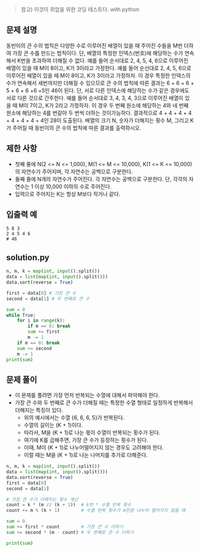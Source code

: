 > 참고) 이것이 취업을 위한 코딩 테스트다. with python

## 문제 설명
동빈이의 큰 수의 법칙은 다양한 수로 이루어진 배열이 있을 때 주어진 수들을 M번 더하여 가장 큰 수를 만드는 법칙이다.
단, 배열의 특정한 인덱스(번호)에 해당하는 수가 연속해서 K번을 초과하여 더해질 수 없다.
예를 들어 순서대로 2, 4, 5, 4, 6으로 이루어진 배열이 있을 때 M이 8이고, K가 3이라고 가정한다.
예를 들어 순선대로 2, 4, 5, 6으로 이루어진 배열이 있을 때 M이 8이고, K가 3이라고 가정하자.
이 경우 특정한 인덱스의 수가 연속해서 세번까지만 더해질 수 있으므로 큰 수의 법칙에 따른 결과는 6 + 6 + 6 + 5 + 6 + 6 +6 +5인 46이 된다.
단, 서로 다른 인덱스에 해당하는 수가 같은 경우에도 서로 다른 것으로 간주한다.
예를 들어 순서대로 3, 4, 3, 4, 3으로 이루어진 배열이 있을 때 M이 7이고, K가 2라고 가정하자.
이 경우 두 번째 원소에 해당하는 4와 네 번째 원소에 해당하는 4를 번갈아 두 번씩 더하는 것이가능하다.
결과적으로 4 + 4 + 4 + 4 + 4 + 4 + 4 + 4인 28이 도출된다.
배열의 크기 N, 숫자가 더해지는 횟수 M, 그리고 K가 주어질 때 동빈이의 큰 수의 법칙에 따른 결과를 출력하시오.

## 제한 사항
- 첫째 줄에 N(2 <= N <= 1,000), M(1 <= M <= 10,000), K(1 <= K <= 10,000)의 자연수가 주어지며, 각 자연수는 공백으로 구분한다.
- 둘째 줄에 N개의 자연수가 주어진다. 각 자연수는 공백으로 구분한다. 단, 각각의 자연수는 1 이상 10,000 이하의 수로 주어진다.
- 입력으로 주어지는 K는 항상 M보다 작거나 같다.

## 입출력 예
```
5 8 3
2 4 5 4 6
# 46
```

## solution.py
``` python
n, m, k = map(int, input().split())
data = list(map(int, input().split()))
data.sort(reverse = True)

first = data[0] # 가장 큰 수
second = data[1] # 두 번째로 큰 수

sum = 0
while True:
    for i in range(k):
        if m == 0: break
        sum += first
        m -= 1
    if m == 0: break
    sum += second
    m -= 1
print(sum)
```

## 문제 풀이
- 이 문제를 풀려면 가장 먼저 반복되는 수열에 대해서 파악해야 한다.
- 가장 큰 수와 두 번째로 큰 수가 더해질 때는 특정한 수열 형태로 일정하게 반복해서 더해지는 특징이 있다.
    - 위의 예시에서는 수열 {6, 6, 6, 5}가 반복된다.
    - 수열의 길이는 (K + 1)이다.
    - 따라서, M을 (K + 1)로 나눈 몫이 수열이 반복되는 횟수가 된다.
    - 여기에 K를 곱해주면, 가장 큰 수가 등장하는 횟수가 된다.
    - 이때, M이 (K + 1)로 나누어떨어지지 않는 경우도 고려해야 한다.
    - 이럴 때는 M을 (K + 1)로 나눈 나머지를 추가로 더해준다.
``` python
n, m, k = map(int, input().split())
data = list(map(int, input().split()))
data.sort(reverse = True)
first = data[0]
second = data[1]

# 가장 큰 수가 더해지는 횟수 계산
count = k * (m // (k + 1))  # k번 * 수열 반복 횟수
count += m % (k + 1)        # 수열 반복 횟수가 m만큼 나누어 떨어지지 않을 때

sum = 0
sum += first * count        # 가장 큰 수 더하기
sum += second * (m - count) # 두 번째로 큰 수 더하기

print(sum)
```
